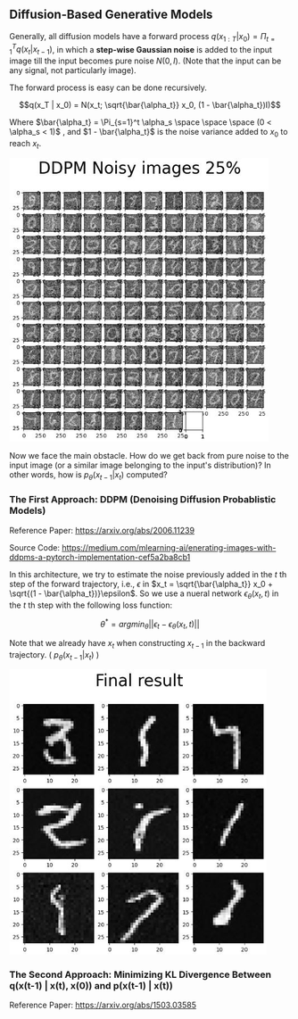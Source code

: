 ## Diffusion-Based Generative Models

Generally, all diffusion models have a forward process $q(x_{1:T} | x_0) = \Pi_{t = 1}^T q(x_t|x_{t-1})$, in which a **step-wise Gaussian noise** is added to the input image till the input becomes pure noise $N(0, I)$. (Note that the input can be any signal, not particularly image). 

The forward process is easy can be done recursively.

$$q(x_T | x_0) = N(x_t; \sqrt{\bar{\alpha_t}} x_0, (1 - \bar{\alpha_t})I)$$

Where $\bar{\alpha_t} = \Pi_{s=1}^t \alpha_s \space \space \space (0 < \alpha_s < 1)$ , and $1 - \bar{\alpha_t}$ is the noise variance added to $x_0$ to reach $x_t$.

![img0](./images/c1.JPG)

Now we face the main obstacle. How do we get back from pure noise to the input image (or a similar image belonging to the input's distribution)? In other words, how is $p_{\theta}(x_{t-1} | x_t)$ computed?


### The First Approach: DDPM (Denoising Diffusion Probablistic Models)

Reference Paper: https://arxiv.org/abs/2006.11239

Source Code: https://medium.com/mlearning-ai/enerating-images-with-ddpms-a-pytorch-implementation-cef5a2ba8cb1

In this architecture, we try to estimate the noise previously added in the $t$ th step of the forward trajectory, i.e., $\epsilon$ in $x_t = \sqrt{\bar{\alpha_t}} x_0 + \sqrt{(1 - \bar{\alpha_t})}\epsilon$. So we use a nueral network $\epsilon_{\theta}(x_t, t)$ in the $t$ th step with the following loss function: 

$${\theta}^* = argmin_{\theta} || \epsilon_t - \epsilon_{\theta}(x_t, t) ||$$

Note that we already have $x_t$ when constructing $x_{t-1}$ in the backward trajectory. ( $p_{\theta}(x_{t-1} | x_t)$ )

![img0](./images/c2.JPG)

### The Second Approach: Minimizing KL Divergence Between q(x(t-1) | x(t), x(0)) and p(x(t-1) | x(t))

Reference Paper: https://arxiv.org/abs/1503.03585


